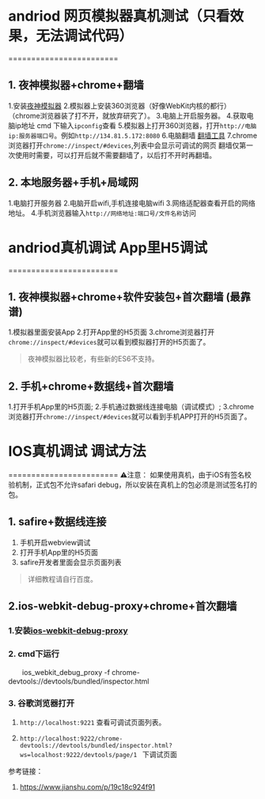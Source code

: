 
# andriod 网页模拟器真机测试（只看效果，无法调试代码）
========================

## 1. 夜神模拟器+chrome+翻墙 
1.安装[夜神模拟器](https://www.yeshen.com/)
2.模拟器上安装360浏览器（好像WebKit内核的都行）（chrome浏览器装了打不开，就放弃研究了）。
3.电脑上开启服务器。
4.获取电脑ip地址 
    cmd 下输入`ipconfig`查看
5.模拟器上打开360浏览器，打开`http://电脑ip:服务器端口号`。例如`http://134.81.5.172:8080`
6.电脑翻墙
    [翻墙工具](https://github.com/getlantern/forum/issues/4775)
7.chrome浏览器打开`chrome://inspect/#devices`,列表中会显示可调试的网页
    翻墙仅第一次使用时需要，可以打开后就不需要翻墙了，以后打不开时再翻墙。

## 2. 本地服务器+手机+局域网
1.电脑打开服务器
2.电脑开启wifi,手机连接电脑wifi
3.网络适配器查看开启的网络地址。
4.手机浏览器输入`http://网络地址:端口号/文件名称`访问


# andriod真机调试 App里H5调试
========================

## 1. 夜神模拟器+chrome+软件安装包+首次翻墙 (最靠谱)
1.模拟器里面安装App
2.打开App里的H5页面
3.chrome浏览器打开`chrome://inspect/#devices`就可以看到模拟器打开的H5页面了。
>夜神模拟器比较老，有些新的ES6不支持。

## 2. 手机+chrome+数据线+首次翻墙 
1.打开手机App里的H5页面;
2.手机通过数据线连接电脑（调试模式）;
3.chrome浏览器打开`chrome://inspect/#devices`就可以看到手机APP打开的H5页面了。


# IOS真机调试 调试方法
========================
⚠️注意： 
如果使用真机，由于iOS有签名校验机制，正式包不允许safari debug，所以安装在真机上的包必须是测试签名打的包。

## 1. safire+数据线连接
1. 手机开启webview调试
2. 打开手机App里的H5页面
3. safire开发者里面会显示页面列表
>详细教程请自行百度。


## 2.ios-webkit-debug-proxy+chrome+首次翻墙
### 1.安装[ios-webkit-debug-proxy](https://github.com/google/ios-webkit-debug-proxy)
### 2. cmd下运行

　　ios_webkit_debug_proxy -f chrome-devtools://devtools/bundled/inspector.html

### 3. 谷歌浏览器打开
1. `http://localhost:9221` 查看可调试页面列表。

2.  `http://localhost:9222/chrome-devtools://devtools/bundled/inspector.html?ws=localhost:9222/devtools/page/1 ` 下调试页面

参考链接：

1. https://www.jianshu.com/p/19c18c924f91


